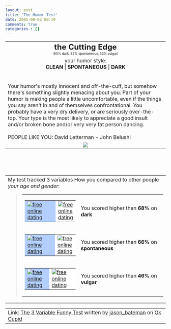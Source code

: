 ```yaml
---
layout: post
title: 'The Humor Test'
date: 2005-08-02 00:19
comments: true
categories : []
---  
```


<table align="center" cellpadding="20"> <tbody><tr><td align="center"> <font size="5"><b>the Cutting Edge</b></font><br /> <center><font size="1">(60% dark, 52% spontaneous, 33% vulgar)</font></center> </td></tr><tr><td> <center>your humor style:<br /><b>CLEAN</b> | <b>SPONTANEOUS</b> | <b>DARK</b></center>
<br /><br />
Your humor's mostly innocent and off-the-cuff, but somehow there's something slightly menacing about you. Part of  your humor is making people a little uncomfortable, even if the things you say aren't in and of themselves confrontational. You probably have a very dry delivery, or are seriously over-the-top. Your type is the most  likely to appreciate a good insult and/or broken bone and/or very very fat person dancing.<br /><br />
PEOPLE LIKE YOU: David Letterman - John Belushi </td></tr><tr><td align="center"> <img src="http://is2.okcupid.com/users/116/944/11694560292031626201/mt1121288826.gif"/> </td></tr></tbody></table> <br /><br /><br /> <table cellpadding="20"> <tbody><tr><td> <span id="comparisonarea">My test tracked 3 variables How you compared to other people <i>your age and gender</i>:<blockquote><table cellspacing="4" cellpadding="0" border="0"><tbody><tr><td valign="middle"><table cellpadding="0" cellspacing="1" border="0" bgcolor="black"><tbody><tr><td height="20" bgcolor="#b2cfff" width="102"><a href="http://www.okcupid.com"><img src="http://is2.okcupid.com/graphics/0.gif" border="0" alt="free online dating"/></a></td><td width="48" bgcolor="white"><a href="http://www.okcupid.com"><img src="http://is2.okcupid.com/graphics/0.gif" border="0" alt="free online dating"/></a></td></tr></tbody></table></td><td valign="middle">You scored higher than <b>68%</b> on <b>dark</b></td></tr><tr><td valign="middle"><table cellpadding="0" cellspacing="1" border="0" bgcolor="black"><tbody><tr><td height="20" bgcolor="#b2cfff" width="99"><a href="http://www.okcupid.com"><img src="http://is2.okcupid.com/graphics/0.gif" border="0" alt="free online dating"/></a></td><td width="51" bgcolor="white"><a href="http://www.okcupid.com"><img src="http://is2.okcupid.com/graphics/0.gif" border="0" alt="free online dating"/></a></td></tr></tbody></table></td><td valign="middle">You scored higher than <b>66%</b> on <b>spontaneous</b></td></tr><tr><td valign="middle"><table cellpadding="0" cellspacing="1" border="0" bgcolor="black"><tbody><tr><td height="20" bgcolor="#b2cfff" width="69"><a href="http://www.okcupid.com"><img src="http://is2.okcupid.com/graphics/0.gif" border="0" alt="free online dating"/></a></td><td width="81" bgcolor="white"><a href="http://www.okcupid.com"><img src="http://is2.okcupid.com/graphics/0.gif" border="0" alt="free online dating"/></a></td></tr></tbody></table></td><td valign="middle">You scored higher than <b>46%</b> on <b>vulgar</b></td></tr></tbody></table></blockquote></span> </td></tr></tbody></table> <table cellpadding=20><tr><td>Link: <a href='http://www.okcupid.com/tests/take?testid=17565214125862764376'>The 3 Variable Funny Test</a> written by <a href='http://www.okcupid.com/profile?tuid=11694560292031626201'>jason_bateman</a> on <a href='http://www.okcupid.com'>Ok Cupid</a></td></tr></table>

